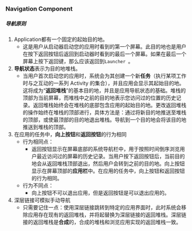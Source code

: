 ### Navigation  Component
##### 导航原则
1. Application都有一个固定的起始目的地。
   - 这是用户从启动器启动您的应用时看到的第一个屏幕。此目的地也是用户在按下返回按钮后返回到启动器时看到的最后一个屏幕。如果在最后一个屏幕上按下返回键，那么应该返回到`Launcher `。
2. **导航状态**表示为目的地堆栈。
    - 当用户首次启动您的应用时，系统会为其创建一个新**任务**（执行某项工作时与之互动的一系列 Activity 的集合），并且应用会显示其起始目的地。这将成为“**返回堆栈**”的基本目的地，并且是应用导航状态的基础。堆栈的顶部为当前屏幕，而堆栈中之前的目的地表示您访问过的位置的历史记录。返回堆栈始终会在堆栈的底部包含应用的起始目的地。更改返回堆栈的操作始终在堆栈的顶部进行，具体方法是：通过将新目的地推送至堆栈的顶部，或使最顶部的目的地退出堆栈。导航到一个目的地会将该目的地推送到堆栈的顶部。
3. 在应用的任务中，**向上按钮**和**返回按钮**的行为相同
    -  行为相同点：
        - 返回按钮显示在屏幕底部的系统导航栏中，用于按照时间倒序浏览用户最近访问过的屏幕的历史记录。当用户按下返回按钮后，当前目的地会从返回堆栈顶部退出，然后用户会转到之前的目的地。向上按钮显示在屏幕顶部的**应用栏**中。在应用的任务中，向上按钮和返回按钮的行为相同。
    -  行为不同点：
       -  向上按钮不可以退出应用，但是返回按钮是可以退出应用的。
4. 深层链接可模拟手动导航
   - 只需要记住一点：使用深层链接跳转到特定的应用界面时，此时系统会移除应用存在现有的返回堆栈，并将起替换为深层链接的返回堆栈。深层链接的返回堆栈是**合成**的，合成的堆栈和浏览应用实现的返回堆栈一致。